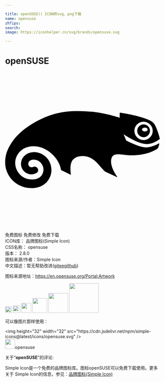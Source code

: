 ```yaml
---

title: openSUSE() ICON转svg、png下载
name: opensuse
zhTips: 
search: 
image: https://iconhelper.cn/svg/brands/opensuse.svg

---
```


# openSUSE  <small style="font-size: 60%;font-weight: 100"></small>

<div id="svg" class="svg-wrap">
<svg role="img" viewBox="0 0 24 24" xmlns="http://www.w3.org/2000/svg"><title>openSUSE icon</title><path d="M21.51 8.107a.976.976 0 0 0-.708.264.993.993 0 0 0 .64 1.714.991.991 0 0 0 1.024-.954.992.992 0 0 0-.955-1.024zm.162 1.082c-.242 0-.438-.131-.438-.292 0-.163.196-.293.438-.293.243 0 .44.13.44.293 0 .16-.197.292-.44.292zm2.306 1.18c.007-.006.024-.02.022-.034-.055-.343-.565-2.004-.952-2.404-.106-.109-.191-.216-.364-.317-1.398-.814-4.713-1.306-4.869-1.328 0 0-.015-.004-.026.007-.009.008-.01.024-.01.024l-.015.764c-.339-.114-2.8-.91-5.108-.99C10.7 6.024 7.85 5.77 4.072 8.093l-.111.07C2.184 9.27.957 10.637.316 12.224c-.201.5-.472 1.628-.204 2.688.116.464.331.93.621 1.347.656.943 1.757 1.568 2.943 1.674 1.674.15 2.941-.602 3.392-2.01.31-.971 0-2.397-1.188-3.124-.967-.591-2.006-.457-2.609-.058-.523.347-.819.886-.814 1.477.012 1.05.917 1.608 1.567 1.61.189 0 .378-.033.592-.103a.921.921 0 0 0 .227-.1l.025-.015.015-.01-.005.003a.535.535 0 0 0 .217-.587.533.533 0 0 0-.612-.377l-.036.008-.05.015-.072.025c-.15.037-.262.04-.286.041-.076-.005-.45-.117-.45-.527v-.005c0-.151.06-.257.093-.314.117-.183.435-.362.866-.325.565.05.973.34 1.243.886.25.508.185 1.134-.17 1.592-.35.454-.976.647-1.809.557a2.48 2.48 0 0 1-1.946-1.327c-.389-.735-.41-1.607-.055-2.276.85-1.604 2.455-1.587 3.334-1.435 1.302.226 2.784 1.427 3.309 2.814.085.22.128.396.166.556l.057.24 1.47.718c.032.015.043.02.055.011.016-.011.007-.042.007-.042-.01-.033-.03-.063-.065-.475-.027-.365-.084-1.365.42-1.86.195-.195.492-.367.728-.423.964-.235 2.094-.073 3.163 1.164.553.64.823.93.959 1.061 0 0 .03.03.047.043.018.015.03.027.055.041.045.025 1.838.85 1.838.85s.022.011.037-.008c.016-.02.001-.038.001-.038-.012-.014-1.137-1.468-.937-2.665.158-.954.917-.867 1.967-.749.343.04.733.085 1.137.094 1.127.007 2.342-.201 3.09-.529.485-.21.794-.35.988-.526.07-.058.106-.152.143-.253l.027-.066c.031-.082.077-.254.097-.348.009-.042.018-.083-.016-.11-.032-.024-.104.02-.104.02-.329.198-1.15.573-1.919.589-.954.019-2.887-.966-3.087-1.07-.134-.32-.268-.639-.404-.957 1.383.911 2.53 1.415 3.408 1.492.977.088 1.74-.446 2.07-.668.043-.028.086-.06.126-.092zm-3.923-1.311c.014-.379.173-.73.45-.988a1.414 1.414 0 0 1 1.017-.38 1.423 1.423 0 0 1 1.37 1.468c-.015.379-.174.73-.45.987-.277.26-.638.394-1.019.381a1.424 1.424 0 0 1-1.368-1.468z"/></svg>
</div>
<detail full-name='opensuse'></detail>

<div class="detail-page">
<p>
<span><span class="badge-success badge">免费图标</span> <span class="badge-success badge">免费修改</span>  <span class="badge-success badge">免费下载</span> </span>
<br/>
<span>
ICON库：
<span class="badge-secondary badge">品牌图标(Simple Icon)</span> 
</span>
<br/>
<span>
CSS名称：
<span class="badge-secondary badge">opensuse</span> 
</span>

<br/>
<span>
版本：
<span class="badge-secondary badge">2.8.0</span> 
</span>
<br/>
<span>图标来源/作者：<span class="badge-light badge">Simple Icon</span></span> 
<br/>
<span class="zh-detail">中文描述：暂无<span class="help-link"><span>帮助改进</span>(<a href="https://gitee.com/liuwave/icon-helper/edit/master/json/brands/opensuse.json" target="_blank" rel="noopener noreferrer">gitee</a><a href="https://github.com/liuwave/icon-helper/edit/master/json/brands/opensuse.json" target="_blank" rel="noopener noreferrer">github</a></span>)</span><br/>
</p>
</div><div class="description description alert alert-light"><p>图标来源地址：<a href="https://en.opensuse.org/Portal:Artwork" target="_blank" rel="noopener noreferrer">https://en.opensuse.org/Portal:Artwork</a></p></div>
<div class="alert alert-dark">
<img height="21" width="21" src="https://cdn.jsdelivr.net/npm/simple-icons@latest/icons/opensuse.svg" />
<img height="24" width="24" src="https://cdn.jsdelivr.net/npm/simple-icons@latest/icons/opensuse.svg" />
<img height="32" width="32" src="https://cdn.jsdelivr.net/npm/simple-icons@latest/icons/opensuse.svg" />
<img height="48" width="48" src="https://cdn.jsdelivr.net/npm/simple-icons@latest/icons/opensuse.svg" />
<img height="64" width="64" src="https://cdn.jsdelivr.net/npm/simple-icons@latest/icons/opensuse.svg" />
<img height="96" width="96" src="https://cdn.jsdelivr.net/npm/simple-icons@latest/icons/opensuse.svg" />

</div>
<div>
  <p>可以像图片那样使用：    
  </p>
  <div class="alert alert-primary" style="font-size: 14px">
    &lt;img height="32" width="32" src="https://cdn.jsdelivr.net/npm/simple-icons@latest/icons/opensuse.svg" /&gt;
    <copy-btn content='<img height="32" width="32" src="https://cdn.jsdelivr.net/npm/simple-icons@latest/icons/opensuse.svg" />'></copy-btn>
  </div>
  <div class="alert alert-secondary">
    <img height="32" width="32" src="https://cdn.jsdelivr.net/npm/simple-icons@latest/icons/opensuse.svg" />opensuse
    <copy-btn content="opensuse" btn-title="复制图标名称"></copy-btn>
  </div>
</div>
<div class="icon-detail__container">
<p>关于“<b>openSUSE</b>”的评论:</p>
</div>
<Vssue title="关于“openSUSE”的评论" />
<div><p>Simple Icon是一个免费的品牌图标库。图标openSUSE可以免费下载使用。更多关于  Simple Icon的信息，参见：<a target="_blank" href="https://iconhelper.cn/brands.html">品牌图标(Simple Icon)</a>
</p></div>
